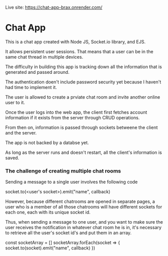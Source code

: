 Live site: https://chat-app-brax.onrender.com/
 
# Chat App

This is a chat app created with Node JS, Socket.io library, and EJS. 

It allows persistent user sessions. That means that a user can be in the same chat thread in multiple devices. 

The difficulty in building this app is tracking down all the information that is generated and passed around. 

The authentication doen't include password security yet because I haven't had time to implement it. 

The user is allowed to create a prviate chat room and invite another online user to it. 

Once the user logs into the web app, the client first fetches account information if it exists from the server through CRUD operations. 

From then on, information is passed through sockets betweene the client and the server. 

The app is not backed by a databse yet. 

As long as the server runs and doesn't restart, all the client's information is saved. 

### The challenge of creating multiple chat rooms  

Sending a message to a single user involves the following code 

socket.to(<user's socket>).emit("name", callback)

However, because different chatrooms are opened in separate pages, a user who is a member of all those chatrooms will have different sockets for each one, each with its unique socket id. 

Thus, when sending a message to one user, and you want to make sure the user receives the notification in whatever chat room he is in, it's necessary to retrieve all the user's socket id's and put them in an array. 

const socketArray = [<array of sockets>]
socketArray.forEach(socket => {
    socket.to(socket).emit("name", callback)
})